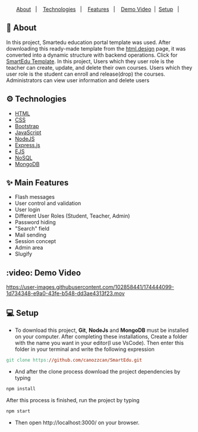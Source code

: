<p align="center">
  <a href="#calling-about">About</a>&nbsp;&nbsp;&nbsp;|&nbsp;&nbsp;&nbsp;
  <a href="#gear-technologies">Technologies</a>&nbsp;&nbsp;&nbsp;|&nbsp;&nbsp;&nbsp;
  <a href="#sparkles-main-features">Features</a>&nbsp;&nbsp;&nbsp;|&nbsp;&nbsp;&nbsp;
  <a href="#video-demo-video">Demo Video</a>&nbsp;&nbsp;|&nbsp;
  <a href="#computer-setup">Setup</a>&nbsp;&nbsp;&nbsp;|&nbsp;&nbsp;&nbsp;
</p>

## :calling: About
In this project, Smartedu education portal template was used. After downloading this ready-made template from the [html.design](https://html.design/) page, it was converted into a dynamic structure with backend operations. Click for [SmartEdu Template](https://html.design/download/smartedu-education-template/). In this project, Users which they user role is the teacher can create, update, and delete their own courses. Users which they user role is the student can enroll and release(drop) the courses. Administrators can view user information and delete users

## :gear: Technologies

- [HTML](https://www.w3schools.com/html/)
- [CSS](https://www.w3schools.com/css/)
- [Bootstrap](https://getbootstrap.com/)
- [JavaScript](https://www.javascript.com/)
- [NodeJS](https://nodejs.org/en/)
- [Express.js](https://expressjs.com/)
- [EJS](https://ejs.co/)
- [NoSQL](https://www.mongodb.com/nosql-explained)
- [MongoDB](https://www.mongodb.com/)


## :sparkles: Main Features

  - Flash messages
  - User control and validation
  - User login
  - Different User Roles (Student, Teacher, Admin)
  - Password hiding
  - "Search" field
  - Mail sending
  - Session concept
  - Admin area
  - Slugify


## :video: Demo Video


https://user-images.githubusercontent.com/102858441/174444099-1d734348-e9a0-43fe-b548-dd3ae4313f23.mov


## :computer: Setup
  
  - To download this project, **Git**, **NodeJs** and **MongoDB** must be installed on your computer. After completing these installations, Create a folder with the name you want in your editor(I use VsCode). Then enter this folder in your terminal and write the following expression 
  ```makefile
  git clone https://github.com/canozzcan/SmartEdu.git
  ``` 
  - And after the clone process download the project dependencies by typing 
  ```makefile
  npm install
  ```
  After this process is finished, run the project by typing 
  ```makefile
  npm start
  ``` 
  
  - Then open http://localhost:3000/ on your browser.
  <br/>
   
